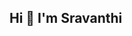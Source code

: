 ## Hi 👋 I'm Sravanthi

<!--
**Sravanthi516/Sravanthi516** is a ✨ _special_ ✨ repository because its `README.md` (this file) appears on your GitHub profile.

Here are some ideas to get you started:

- 🔭 I’m currently working on ...
- 🌱 I’m currently learning ...
- 👯 I’m looking to collaborate on ...
- 🤔 I’m looking for help with ...
- 💬 Ask me about ...
  C, Core Java, Python,HTML5
- 📫 How to reach me: ...
kolasravanthi046@gmail.com
-->
